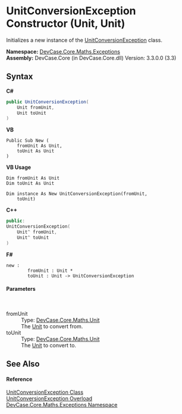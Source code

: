 # UnitConversionException Constructor (Unit, Unit)
 

Initializes a new instance of the <a href="T_DevCase_Core_Maths_Exceptions_UnitConversionException">UnitConversionException</a> class.

**Namespace:**&nbsp;<a href="N_DevCase_Core_Maths_Exceptions">DevCase.Core.Maths.Exceptions</a><br />**Assembly:**&nbsp;DevCase.Core (in DevCase.Core.dll) Version: 3.3.0.0 (3.3)

## Syntax

**C#**<br />
``` C#
public UnitConversionException(
	Unit fromUnit,
	Unit toUnit
)
```

**VB**<br />
``` VB
Public Sub New ( 
	fromUnit As Unit,
	toUnit As Unit
)
```

**VB Usage**<br />
``` VB Usage
Dim fromUnit As Unit
Dim toUnit As Unit

Dim instance As New UnitConversionException(fromUnit, 
	toUnit)
```

**C++**<br />
``` C++
public:
UnitConversionException(
	Unit^ fromUnit, 
	Unit^ toUnit
)
```

**F#**<br />
``` F#
new : 
        fromUnit : Unit * 
        toUnit : Unit -> UnitConversionException
```


#### Parameters
&nbsp;<dl><dt>fromUnit</dt><dd>Type: <a href="T_DevCase_Core_Maths_Unit">DevCase.Core.Maths.Unit</a><br />The <a href="T_DevCase_Core_Maths_Unit">Unit</a> to convert from.</dd><dt>toUnit</dt><dd>Type: <a href="T_DevCase_Core_Maths_Unit">DevCase.Core.Maths.Unit</a><br />The <a href="T_DevCase_Core_Maths_Unit">Unit</a> to convert to.</dd></dl>

## See Also


#### Reference
<a href="T_DevCase_Core_Maths_Exceptions_UnitConversionException">UnitConversionException Class</a><br /><a href="Overload_DevCase_Core_Maths_Exceptions_UnitConversionException__ctor">UnitConversionException Overload</a><br /><a href="N_DevCase_Core_Maths_Exceptions">DevCase.Core.Maths.Exceptions Namespace</a><br />